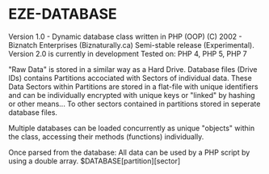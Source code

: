 # EZE-DATABASE
Version 1.0 - Dynamic database class written in PHP (OOP)
(C) 2002 - Biznatch Enterprises (Biznaturally.ca)
Semi-stable release (Experimental).
Version 2.0 is currently in development
Tested on: PHP 4, PHP 5, PHP 7

"Raw Data" is stored in a similar way as a Hard Drive. Database files (Drive IDs) contains Partitions accociated with Sectors of individual data. These Data Sectors within Partitions are stored in a flat-file with unique identifiers and can be individually encrypted with unique keys or "linked" by hashing or other means... To other sectors contained in partitions stored in seperate database files.

Multiple databases can be loaded concurrently as unique "objects" within the class, accessing their methods (functions) individually.

Once parsed from the database: All data can be used by a PHP script by using a double array.
$DATABASE[partition][sector]
